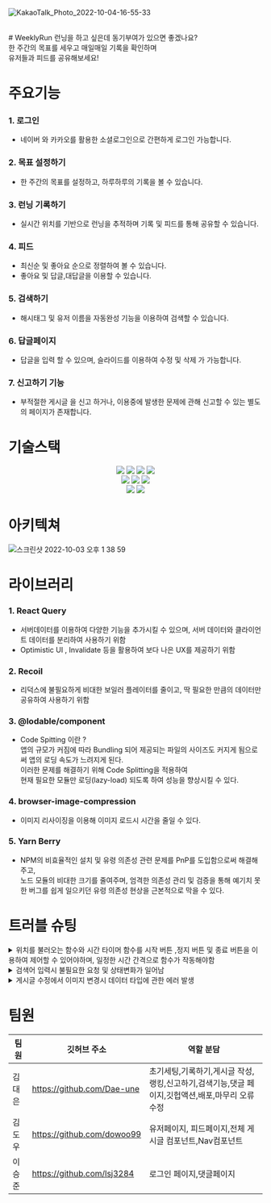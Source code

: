 ![KakaoTalk_Photo_2022-10-04-16-55-33](https://user-images.githubusercontent.com/104764474/193819731-ab83241b-e3b6-4dee-90b4-738e58a6c18e.png)

<br/>
# WeeklyRun
런닝을 하고 싶은데 동기부여가 있으면 좋겠나요?<br/>
한 주간의 목표를 세우고 매일매일 기록을 확인하며 <br/>
유저들과 피드를 공유해보세요!

# 주요기능

### 1. 로그인

- 네이버 와 카카오를 활용한 소셜로그인으로 간편하게 로그인 가능합니다.

### 2. 목표 설정하기

- 한 주간의 목표를 설정하고, 하루하루의 기록을 볼 수 있습니다.

### 3. 런닝 기록하기

- 실시간 위치를 기반으로 런닝을 추적하며 기록 및 피드를 통해 공유할 수 있습니다.

### 4. 피드

- 최신순 및 좋아요 순으로 정렬하여 볼 수 있습니다.
- 좋아요 및 답글,대답글을 이용할 수 있습니다.

### 5. 검색하기

- 해시태그 및 유저 이름을 자동완성 기능을 이용하여 검색할 수 있습니다.

### 6. 답글페이지

- 답글을 입력 할 수 있으며, 슬라이드를 이용하여 수정 및 삭제 가 가능합니다.

### 7. 신고하기 기능

- 부적절한 게시글 을 신고 하거나, 이용중에 발생한 문제에 관해 신고할 수 있는 별도의 페이지가 존재합니다.

# 기술스택

<div align="center">
  <img src="https://img.shields.io/badge/html5-E34F26?style=for-the-badge&logo=html5&logoColor=white"> 
  <img src="https://img.shields.io/badge/css-1572B6?style=for-the-badge&logo=css3&logoColor=white"> 
  <img src="https://img.shields.io/badge/javascript-F7DF1E?style=for-the-badge&logo=javascript&logoColor=black"> 
  <img src="https://img.shields.io/badge/react-61DAFB?style=for-the-badge&logo=react&logoColor=black"> 
  <br/>
  <img src="https://img.shields.io/badge/react Query-FF4154?style=for-the-badge&logo=react-Query&logoColor=black"> 
  <img src="https://img.shields.io/badge/recoil-61DAFB?style=for-the-badge&logo=recoil&logoColor=black"> 
  <img src="https://img.shields.io/badge/styledcomponents-DB7093?style=for-the-badge&logo=styled-components&logoColor=white"> 
  <br/>
   <img src="https://img.shields.io/badge/github-181717?style=for-the-badge&logo=github&logoColor=white"> 
   <img src="https://img.shields.io/badge/githubactions-181717?style=for-the-badge&logo=githubactions&logoColor=white"> 
</div>

# 아키텍쳐

![스크린샷 2022-10-03 오후 1 38 59](https://user-images.githubusercontent.com/104764474/193502802-0399a082-4875-405b-9bec-bac7749a3511.png)

# 라이브러리

### 1. React Query

- 서버데이터를 이용하여 다양한 기능을 추가시킬 수 있으며, 서버 데이터와 클라이언트 데이터를 분리하여 사용하기 위함
- Optimistic UI , Invalidate 등을 활용하여 보다 나은 UX를 제공하기 위함

### 2. Recoil

- 리덕스에 불필요하게 비대한 보일러 플레이터를 줄이고, 딱 필요한 만큼의 데이터만 공유하여 사용하기 위함

### 3. @lodable/component

- Code Spitting 이란 ? <br/>
  앱의 규모가 커짐에 따라 Bundling 되어 제공되는 파일의 사이즈도 커지게 됨으로써 앱의 로딩 속도가 느려지게 된다.<br/>
  이러한 문제를 해결하기 위해 Code Splitting을 적용하여 <br/>
  현재 필요한 모듈만 로딩(lazy-load) 되도록 하여 성능을 향상시킬 수 있다.

### 4. browser-image-compression

- 이미지 리사이징을 이용해 이미지 로드시 시간을 줄일 수 있다.

### 5. Yarn Berry

- NPM의 비효율적인 설치 및 유령 의존성 관련 문제를 PnP를 도입함으로써 해결해주고,<br/>
  노드 모듈의 비대한 크기를 줄여주며, 엄격한 의존성 관리 및 검증을 통해
  예기치 못한 버그를 쉽게 일으키던 유령 의존성 현상을 근본적으로 막을 수 있다.

# 트러블 슈팅

<details>
  <summary>위치를 불러오는 함수와 시간 타이머 함수를 시작 버튼 ,정지 버튼 및 종료 버튼을 이용하여 제어할 수 있어야하며, 일정한 시간 간격으로 함수가 작동해야함</summary>
  <div markdown="1">

    useInterval 커스텀 훅을 사용하여, callback 함수와 delay를 파라미터로 넘겨 delay가 null일 경우 함수가 중단됨
     자세한 내용은 https://velog.io/@dae_eun2/React-useInterval 에서 확인 가능합니다.

  </div>
</details>
<details>
  <summary>검색어 입력시 불필요한 요청 및 상태변화가 일어남 </summary>
  <div markdown="1">
    
      검색 인풋에 글씨가 입력될때마다 요청이 간다면 불필요한 요청이 생길뿐만아니라 과도한 요청이 발생할 수가 있음 
      debounce 훅을 만들어서 , value와 delay를 파라미터로 받으며, <br/>setTimeout을 이용하여 일정 시간 동안의 이벤트 발생을 무효화시켜
      change되는 value값의 시간 텀을 조정하여 사용
    
  </div>
</details>
<details>
  <summary>게시글 수정에서 이미지 변경시 데이터 타입에 관한 에러 발생</summary>
  <div markdown="1">
    업로드 이미지를 blob타입으로 백엔드에 넘겨주는데, 기존 이미지는 string타입으로 url주소로 받음 <br />
    기존이미지를 blob타입으로 변경 하여 줄 수가 없어, 기존 이미지를 수정하는것에대한 문제가 발생함 <br />
    
      해결방안 
      백엔드에 prevImage와 newImage를 별도로 전송하여 백엔드측에서 newImage를 업로드 후, prevImage로 합치게끔 하여 문제 해결
    
  </div>
</details>

# 팀원

| 팀원   | 깃허브 주소                | 역할 분담                                                                                       |
| ------ | -------------------------- | ----------------------------------------------------------------------------------------------- |
| 김대은 | https://github.com/Dae-une | 초기세팅,기록하기,게시글 작성,랭킹,신고하기,검색기능,댓글 페이지,깃헙액션,배포,마무리 오류 수정 |
| 김도우 | https://github.com/dowoo99 | 유저페이지, 피드페이지,전체 게시글 컴포넌트,Nav컴포넌트                                                                        |
| 이승준 | https://github.com/lsj3284 | 로그인 페이지,댓글페이지                                                                        |
